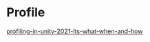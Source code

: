 ﻿Profile
==
[profiling-in-unity-2021-lts-what-when-and-how]


[profiling-in-unity-2021-lts-what-when-and-how]:https://blog.unity.com/technology/profiling-in-unity-2021-lts-what-when-and-how  